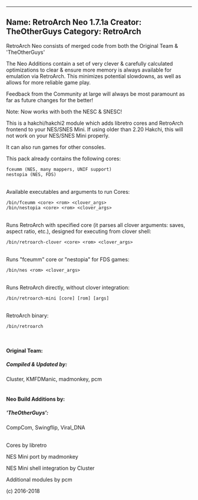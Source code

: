 -----------------------
Name: RetroArch Neo 1.7.1a
Creator: TheOtherGuys
Category: RetroArch
-----------------------

RetroArch Neo consists of merged code from both the Original Team & 'TheOtherGuys'

The Neo Additions contain a set of very clever & carefully calculated optimizations to clear & ensure
more memory is always available for emulation via RetroArch.
This minimizes potential slowdowns, as well as allows for more reliable game play.

Feedback from the Community at large will always be most paramount as far as future changes for the better!


Note: Now works with both the NESC & SNESC!


This is a hakchi/hakchi2 module which adds libretro cores and RetroArch frontend to your NES/SNES Mini.
If using older than 2.20 Hakchi, this will not work on your NES/SNES Mini properly.

It can also run games for other consoles.



This pack already contains the following cores:

```
fceumm (NES, many mappers, UNIF support)
nestopia (NES, FDS)
```

<br>
Available executables and arguments to run Cores:

```
/bin/fceumm <core> <rom> <clover_args>
/bin/nestopia <core> <rom> <clover_args>
```

<br>
Runs RetroArch with specified core (it parses all clover arguments: saves, aspect ratio, etc.), designed for executing from clover shell:

```
/bin/retroarch-clover <core> <rom> <clover_args>
```

<br>
Runs "fceumm" core or "nestopia" for FDS games:

```
/bin/nes <rom> <clover_args>
```

<br>
Runs RetroArch directly, without clover integration:

```
/bin/retroarch-mini [core] [rom] [args]
```

<br>
RetroArch binary:

```
/bin/retroarch
```
<br>


#### **Original Team:**
##### Compiled & Updated by:
Cluster, KMFDManic, madmonkey, pcm
<br><br>

#### **Neo Build Additions by:**
##### 'TheOtherGuys':
CompCom, Swingflip, Viral_DNA
<br><br>

Cores by libretro

NES Mini port by madmonkey

NES Mini shell integration by Cluster

Additional modules by pcm

(c) 2016-2018

